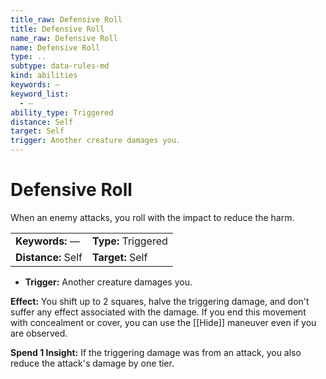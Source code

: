 ```yaml
---
title_raw: Defensive Roll
title: Defensive Roll
name_raw: Defensive Roll
name: Defensive Roll
type: ..
subtype: data-rules-md
kind: abilities
keywords: —
keyword_list:
  - —
ability_type: Triggered
distance: Self
target: Self
trigger: Another creature damages you.
---
```


# Defensive Roll

When an enemy attacks, you roll with the impact to reduce the harm.

|                    |                     |
| :----------------- | :------------------ |
| **Keywords:** —    | **Type:** Triggered |
| **Distance:** Self | **Target:** Self    |

- **Trigger:** Another creature damages you.

**Effect:** You shift up to 2 squares, halve the triggering damage, and don't suffer any effect associated with the damage. If you end this movement with concealment or cover, you can use the [[Hide]] maneuver even if you are observed.

**Spend 1 Insight:** If the triggering damage was from an attack, you also reduce the attack's damage by one tier.
